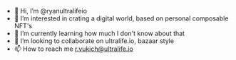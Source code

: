- 👋 Hi, I’m @ryanultralifeio
- 👀 I’m interested in crating a digital world, based on personal composable NFT's
- 🌱 I’m currently learning how much I don't know about that
- 💞️ I’m looking to collaborate on ultralife.io, bazaar style
- 📫 How to reach me r.vukich@ultralife.io

<!---
ryanultralifeio/ryanultralifeio is a ✨ special ✨ repository because its `README.md` (this file) appears on your GitHub profile.
You can click the Preview link to take a look at your changes.
--->
